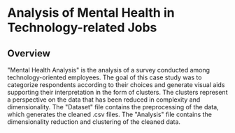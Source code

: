 # Analysis of Mental Health in Technology-related Jobs

## Overview
"Mental Health Analysis" is the analysis of a survey conducted among technology-oriented employees. The goal of this case study was to categorize respondents according to their choices and generate visual aids supporting their interpretation in the form of clusters. The clusters represent a perspective on the data that has been reduced in complexity and dimensionality. The "Dataset" file contains the preprocessing of the data, which generates the cleaned .csv files. The "Analysis" file contains the dimensionality reduction and clustering of the cleaned data.
